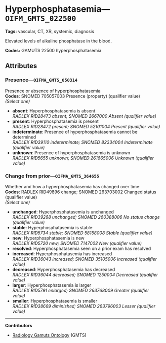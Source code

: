 # Hyperphosphatasemia—`OIFM_GMTS_022500`

**Tags:** vascular, CT, XR, systemic, diagnosis

Elevated levels of alkaline phosphatase in the blood.

**Codes:** GAMUTS 22500 hyperphosphatasemia

## Attributes

### Presence—`OIFMA_GMTS_050314`

Presence or absence of hyperphosphatasemia  
**Codes**: SNOMED 705057003 Presence (property) (qualifier value)  
*(Select one)*

- **absent**: Hyperphosphatasemia is absent  
_RADLEX RID28473 absent; SNOMED 2667000 Absent (qualifier value)_
- **present**: Hyperphosphatasemia is present  
_RADLEX RID28472 present; SNOMED 52101004 Present (qualifier value)_
- **indeterminate**: Presence of hyperphosphatasemia cannot be determined  
_RADLEX RID39110 indeterminate; SNOMED 82334004 Indeterminate (qualifier value)_
- **unknown**: Presence of hyperphosphatasemia is unknown  
_RADLEX RID5655 unknown; SNOMED 261665006 Unknown (qualifier value)_

### Change from prior—`OIFMA_GMTS_364655`

Whether and how a hyperphosphatasemia has changed over time  
**Codes**: RADLEX RID49896 change; SNOMED 263703002 Changed status (qualifier value)  
*(Select one)*

- **unchanged**: Hyperphosphatasemia is unchanged  
_RADLEX RID39268 unchanged; SNOMED 260388006 No status change (qualifier value)_
- **stable**: Hyperphosphatasemia is stable  
_RADLEX RID5734 stable; SNOMED 58158008 Stable (qualifier value)_
- **new**: Hyperphosphatasemia is new  
_RADLEX RID5720 new; SNOMED 7147002 New (qualifier value)_
- **resolved**: Hyperphosphatasemia seen on a prior exam has resolved  
- **increased**: Hyperphosphatasemia has increased  
_RADLEX RID36043 increased; SNOMED 35105006 Increased (qualifier value)_
- **decreased**: Hyperphosphatasemia has decreased  
_RADLEX RID36044 decreased; SNOMED 1250004 Decreased (qualifier value)_
- **larger**: Hyperphosphatasemia is larger  
_RADLEX RID5791 enlarged; SNOMED 263768009 Greater (qualifier value)_
- **smaller**: Hyperphosphatasemia is smaller  
_RADLEX RID38669 diminished; SNOMED 263796003 Lesser (qualifier value)_

---

**Contributors**

- [Radiology Gamuts Ontology](https://gamuts.net/) (GMTS)